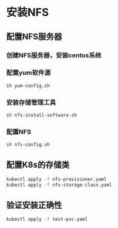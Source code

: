 # 安装NFS

## 配置NFS服务器

### 创建NFS服务器，安装centos系统

### 配置yum软件源

```sh
sh yum-config.sh
```

### 安装存储管理工具

```sh
sh nfs-install-software.sh
```

### 配置NFS

```sh
sh nfs-config.sh
```

## 配置K8s的存储类

```sh
kubectl apply -f nfs-provisioner.yaml
kubectl apply -f nfs-storage-class.yaml
```

## 验证安装正确性

```sh
kubectl apply -f test-pvc.yaml
```